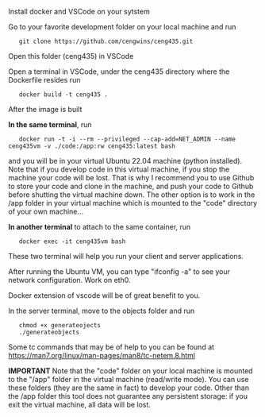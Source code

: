 
Install docker and VSCode on your sytstem

Go to your favorite development folder on your local machine and run

```
   git clone https://github.com/cengwins/ceng435.git
```

Open this folder (ceng435) in VSCode

Open a terminal in VSCode, under the ceng435 directory where the Dockerfile resides run

```
   docker build -t ceng435 .
```

After the image is built

**In the same terminal**, run

```
   docker run -t -i --rm --privileged --cap-add=NET_ADMIN --name ceng435vm -v ./code:/app:rw ceng435:latest bash
```

and you will be in your virtual Ubuntu 22.04 machine (python installed). Note that if you develop code in this virtual machine, if you stop the machine your code will be lost. That is why I recommend you to use Github to store your code and clone in the machine, and push your code to Github before shutting the virtual machine down. The other option is to work in the /app folder in your virtual machine which is mounted to the "code" directory of your own machine...

**In another terminal** to attach to the same container, run

```
   docker exec -it ceng435vm bash
```

These two terminal will help you run your client and server applications.

After running the Ubuntu VM, you can type "ifconfig -a" to see your network configuration. Work on eth0.

Docker extension of vscode will be of great benefit to you.

In the server terminal, move to the objects folder and run

```
   chmod +x generateojects
   ./generateobjects
```

Some tc commands that may be of help to you can be found at https://man7.org/linux/man-pages/man8/tc-netem.8.html

**IMPORTANT** Note that the "code" folder on your local machine is mounted to the "/app" folder in the virtual machine (read/write mode). You can use these folders (they are the same in fact) to develop your code. Other than the /app folder this tool does not guarantee any persistent storage: if you exit the virtual machine, all data will be lost.



